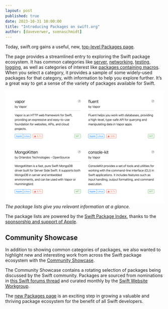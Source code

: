 ```yaml
---
layout: post
published: true
date: 2023-10-31 10:00:00
title: "Introducing Packages on swift.org"
author: [daveverwer, svenaschmidt]
---
```


Today, swift.org gains a useful, new, [top-level Packages page](https://www.swift.org/packages).

The page provides a streamlined entry to exploring the Swift package ecosystem. It has common categories like [server](https://swift.org/packages/server), [networking](https://swift.org/packages/networking), [testing](https://swift.org/packages/testing), [logging](https://swift.org/packages/logging), as well as categories of interest like [packages containing macros](https://swift.org/packages/macros). When you select a category, it provides a sample of some widely-used packages for that category, with information to help you explore further. It’s a great way to get a sense of the variety of packages available for Swift.

![A screenshot of the packages page, showing four individual package cards in a grid](/assets/images/packages-page-blog/package-categories.png)
*The package lists give you relevant information at a glance.*

The package lists are powered by the [Swift Package Index](https://swiftpackageindex.com/), thanks to the [sponsorship and support of Apple](https://www.swift.org/blog/swift-package-index-developer-spotlight/).

## Community Showcase

In addition to showing common categories of packages, we also wanted to highlight new and interesting work from across the Swift package ecosystem with the [Community Showcase](https://swift.org/packages/showcase).

The Community Showcase contains a rotating selection of packages being discussed by the Swift community. Packages are sourced from nominations in [this Swift forums thread](https://example.com/thread/not/posted/yet) and curated monthly by the [Swift Website Workgroup](https://www.swift.org/website-workgroup/).

The [new Packages page](https://www.swift.org/packages) is an exciting step in growing a valuable and thriving package ecosystem for the benefit of all Swift developers.
